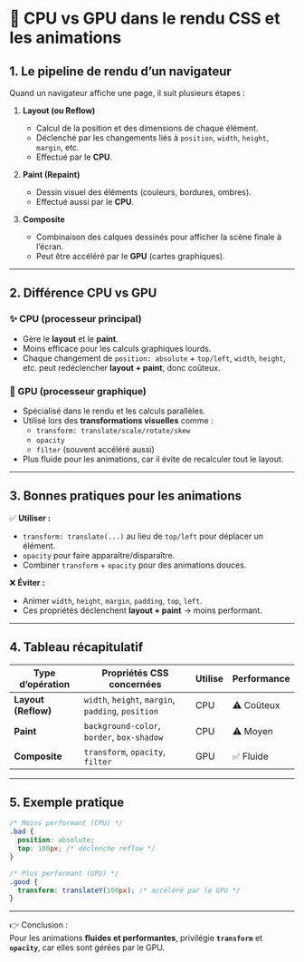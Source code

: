 # 📘 CPU vs GPU dans le rendu CSS et les animations

## 1. Le pipeline de rendu d’un navigateur
Quand un navigateur affiche une page, il suit plusieurs étapes :

1. **Layout (ou Reflow)**  
   - Calcul de la position et des dimensions de chaque élément.  
   - Déclenché par les changements liés à `position`, `width`, `height`, `margin`, etc.  
   - Effectué par le **CPU**.

2. **Paint (Repaint)**  
   - Dessin visuel des éléments (couleurs, bordures, ombres).  
   - Effectué aussi par le **CPU**.

3. **Composite**  
   - Combinaison des calques dessinés pour afficher la scène finale à l’écran.  
   - Peut être accéléré par le **GPU** (cartes graphiques).

---

## 2. Différence CPU vs GPU

### ✨ CPU (processeur principal)
- Gère le **layout** et le **paint**.  
- Moins efficace pour les calculs graphiques lourds.  
- Chaque changement de `position: absolute` + `top/left`, `width`, `height`, etc. peut redéclencher **layout + paint**, donc coûteux.

### 🚀 GPU (processeur graphique)
- Spécialisé dans le rendu et les calculs parallèles.  
- Utilisé lors des **transformations visuelles** comme :  
  - `transform: translate/scale/rotate/skew`  
  - `opacity`  
  - `filter` (souvent accéléré aussi)  
- Plus fluide pour les animations, car il évite de recalculer tout le layout.

---

## 3. Bonnes pratiques pour les animations

✅ **Utiliser :**
- `transform: translate(...)` au lieu de `top/left` pour déplacer un élément.  
- `opacity` pour faire apparaître/disparaître.  
- Combiner `transform` + `opacity` pour des animations douces.

❌ **Éviter :**
- Animer `width`, `height`, `margin`, `padding`, `top`, `left`.  
- Ces propriétés déclenchent **layout + paint** → moins performant.

---

## 4. Tableau récapitulatif

| Type d’opération | Propriétés CSS concernées                 | Utilise | Performance |
|------------------|-------------------------------------------|---------|-------------|
| **Layout (Reflow)** | `width`, `height`, `margin`, `padding`, `position` | CPU     | ⚠️ Coûteux  |
| **Paint**          | `background-color`, `border`, `box-shadow` | CPU     | ⚠️ Moyen    |
| **Composite**      | `transform`, `opacity`, `filter`          | GPU     | ✅ Fluide   |

---

## 5. Exemple pratique

```css
/* Moins performant (CPU) */
.bad {
  position: absolute;
  top: 100px; /* déclenche reflow */
}

/* Plus performant (GPU) */
.good {
  transform: translateY(100px); /* accéléré par le GPU */
}
```

---

👉 Conclusion :  
Pour les animations **fluides et performantes**, privilégie **`transform`** et **`opacity`**, car elles sont gérées par le GPU.
